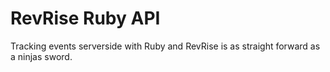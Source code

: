 # RevRise Ruby API

Tracking events serverside with Ruby and RevRise is as straight forward as a ninjas sword.


